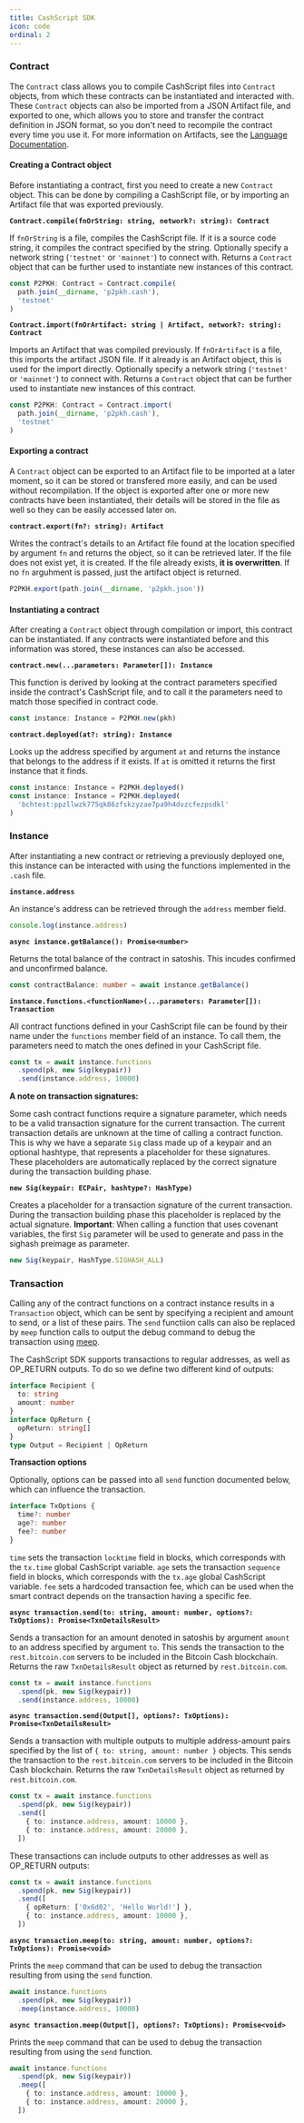 ```yaml
---
title: CashScript SDK
icon: code
ordinal: 2
---
```


### Contract

The `Contract` class allows you to compile CashScript files into `Contract` objects, from which these contracts can be instantiated and interacted with. These `Contract` objects can also be imported from a JSON Artifact file, and exported to one, which allows you to store and transfer the contract definition in JSON format, so you don't need to recompile the contract every time you use it. For more information on Artifacts, see the [Language Documentation](/cashscript/docs/language).

#### Creating a Contract object

Before instantiating a contract, first you need to create a new `Contract` object. This can be done by compiling a CashScript file, or by importing an Artifact file that was exported previously.

**`Contract.compile(fnOrString: string, network?: string): Contract`**

If `fnOrString` is a file, compiles the CashScript file. If it is a source code string, it compiles the contract specified by the string. Optionally specify a network string (`'testnet'` or `'mainnet'`) to connect with. Returns a `Contract` object that can be further used to instantiate new instances of this contract.

```ts
const P2PKH: Contract = Contract.compile(
  path.join(__dirname, 'p2pkh.cash'),
  'testnet'
)
```

**`Contract.import(fnOrArtifact: string | Artifact, network?: string): Contract`**

Imports an Artifact that was compiled previously. If `fnOrArtifact` is a file, this imports the artifact JSON file. If it already is an Artifact object, this is used for the import directly. Optionally specify a network string (`'testnet'` or `'mainnet'`) to connect with. Returns a `Contract` object that can be further used to instantiate new instances of this contract.

```ts
const P2PKH: Contract = Contract.import(
  path.join(__dirname, 'p2pkh.cash'),
  'testnet'
)
```

#### Exporting a contract

A `Contract` object can be exported to an Artifact file to be imported at a later moment, so it can be stored or transfered more easily, and can be used without recompilation. If the object is exported after one or more new contracts have been instantiated, their details will be stored in the file as well so they can be easily accessed later on.

**`contract.export(fn?: string): Artifact`**

Writes the contract's details to an Artifact file found at the location specified by argument `fn` and returns the object, so it can be retrieved later. If the file does not exist yet, it is created. If the file already exists, **it is overwritten**. If no `fn` arguhment is passed, just the artifact object is returned.

```ts
P2PKH.export(path.join(__dirname, 'p2pkh.json'))
```

#### Instantiating a contract

After creating a `Contract` object through compilation or import, this contract can be instantiated. If any contracts were instantiated before and this information was stored, these instances can also be accessed.

**`contract.new(...parameters: Parameter[]): Instance`**

This function is derived by looking at the contract parameters specified inside the contract's CashScript file, and to call it the parameters need to match those specified in contract code.

```ts
const instance: Instance = P2PKH.new(pkh)
```

**`contract.deployed(at?: string): Instance`**

Looks up the address specified by argument `at` and returns the instance that belongs to the address if it exists. If `at` is omitted it returns the first instance that it finds.

```ts
const instance: Instance = P2PKH.deployed()
const instance: Instance = P2PKH.deployed(
  'bchtest:ppzllwzk775qk86zfskzyzae7pa9h4dvzcfezpsdkl'
)
```

### Instance

After instantiating a new contract or retrieving a previously deployed one, this instance can be interacted with using the functions implemented in the `.cash` file.

**`instance.address`**

An instance's address can be retrieved through the `address` member field.

```ts
console.log(instance.address)
```

**`async instance.getBalance(): Promise<number>`**

Returns the total balance of the contract in satoshis. This incudes confirmed and unconfirmed balance.

```ts
const contractBalance: number = await instance.getBalance()
```

**`instance.functions.<functionName>(...parameters: Parameter[]): Transaction`**

All contract functions defined in your CashScript file can be found by their name under the `functions` member field of an instance. To call them, the parameters need to match the ones defined in your CashScript file.

```ts
const tx = await instance.functions
  .spend(pk, new Sig(keypair))
  .send(instance.address, 10000)
```

**A note on transaction signatures:**

Some cash contract functions require a signature parameter, which needs to be a valid transaction signature for the current transaction. The current transaction details are unknown at the time of calling a contract function. This is why we have a separate `Sig` class made up of a keypair and an optional hashtype, that represents a placeholder for these signatures. These placeholders are automatically replaced by the correct signature during the transaction building phase.

**`new Sig(keypair: ECPair, hashtype?: HashType)`**

Creates a placeholder for a transaction signature of the current transaction. During the transaction building phase this placeholder is replaced by the actual signature. **Important**: When calling a function that uses covenant variables, the first `Sig` parameter will be used to generate and pass in the sighash preimage as parameter.

```ts
new Sig(keypair, HashType.SIGHASH_ALL)
```

### Transaction

Calling any of the contract functions on a contract instance results in a `Transaction` object, which can be sent by specifying a recipient and amount to send, or a list of these pairs. The `send` functiion calls can also be replaced by `meep` function calls to output the debug command to debug the transaction using [meep](https://github.com/gcash/meep).

The CashScript SDK supports transactions to regular addresses, as well as OP_RETURN outputs. To do so we define two different kind of outputs:

```ts
interface Recipient {
  to: string
  amount: number
}
interface OpReturn {
  opReturn: string[]
}
type Output = Recipient | OpReturn
```

**Transaction options**

Optionally, options can be passed into all `send` function documented below, which can influence the transaction.

```ts
interface TxOptions {
  time?: number
  age?: number
  fee?: number
}
```

`time` sets the transaction `locktime` field in blocks, which corresponds with the `tx.time` global CashScript variable. `age` sets the transaction `sequence` field in blocks, which corresponds with the `tx.age` global CashScript variable. `fee` sets a hardcoded transaction fee, which can be used when the smart contract depends on the transaction having a specific fee.

**`async transaction.send(to: string, amount: number, options?: TxOptions): Promise<TxnDetailsResult>`**

Sends a transaction for an amount denoted in satoshis by argument `amount` to an address specified by argument `to`. This sends the transaction to the `rest.bitcoin.com` servers to be included in the Bitcoin Cash blockchain. Returns the raw `TxnDetailsResult` object as returned by `rest.bitcoin.com`.

```ts
const tx = await instance.functions
  .spend(pk, new Sig(keypair))
  .send(instance.address, 10000)
```

**`async transaction.send(Output[], options?: TxOptions): Promise<TxnDetailsResult>`**

Sends a transaction with multiple outputs to multiple address-amount pairs specified by the list of `{ to: string, amount: number }` objects. This sends the transaction to the `rest.bitcoin.com` servers to be included in the Bitcoin Cash blockchain. Returns the raw `TxnDetailsResult` object as returned by `rest.bitcoin.com`.

```ts
const tx = await instance.functions
  .spend(pk, new Sig(keypair))
  .send([
    { to: instance.address, amount: 10000 },
    { to: instance.address, amount: 20000 },
  ])
```

These transactions can include outputs to other addresses as well as OP_RETURN outputs:

```ts
const tx = await instance.functions
  .spend(pk, new Sig(keypair))
  .send([
    { opReturn: ['0x6d02', 'Hello World!'] },
    { to: instance.address, amount: 10000 },
  ])
```

**`async transaction.meep(to: string, amount: number, options?: TxOptions): Promise<void>`**

Prints the `meep` command that can be used to debug the transaction resulting from using the `send` function.

```ts
await instance.functions
  .spend(pk, new Sig(keypair))
  .meep(instance.address, 10000)
```

**`async transaction.meep(Output[], options?: TxOptions): Promise<void>`**

Prints the `meep` command that can be used to debug the transaction resulting from using the `send` function.

```ts
await instance.functions
  .spend(pk, new Sig(keypair))
  .meep([
    { to: instance.address, amount: 10000 },
    { to: instance.address, amount: 20000 },
  ])
```
